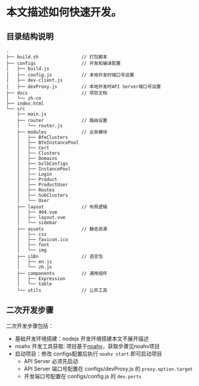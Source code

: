 # 本文描述如何快速开发。

## 目录结构说明
```
.
├── build.sh                // 打包脚本
├── configs                 // 开发和编译配置
│   ├── build.js
│   ├── config.js           // 本地开发时端口号设置
│   ├── dev-client.js
│   ├── devProxy.js         // 本地开发时API Server端口号设置
├── docs                    // 项目文档
│   └── zh-cn
├── index.html
└── src
    ├── main.js
    ├── router              // 路由设置
    │   └── router.js
    ├── modules             // 业务模块
    │   ├── BfeClusters
    │   ├── BfeInstancePool
    │   ├── Cert
    │   ├── Clusters
    │   ├── Domains
    │   ├── GslbConfigs
    │   ├── InstancePool
    │   ├── Login
    │   ├── Product
    │   ├── ProductUser
    │   ├── Routes
    │   ├── SubClusters
    │   └── User
    ├── layout              // 布局逻辑
    │   ├── 404.vue
    │   ├── layout.vue
    │   └── sidebar
    ├── assets              // 静态资源
    │   ├── css
    │   ├── favicon.ico
    │   ├── font
    │   └── img
    ├── i18n                // 语言包
    │   ├── en.js
    │   └── zh.js
    ├── components          // 通用组件
    │   ├── Expression
    │   └── table
    └── utils               // 公共工具
```

## 二次开发步骤
二次开发步骤包括：
- 基础开发环境搭建：nodejs 开发环境搭建本文不展开描述
- noahv 开发工具获取: 项目基于[noahv](https://github.com/baidu/noahv)，获取步骤见noahv项目
- 启动项目：修改 configs配置后执行 `noahv start` 即可启动项目
    - API Server 必须先启动
    - API Server 端口号配置在 configs/devProxy.js 的 `proxy.option.target`
    - 开发端口号配置在 configs/config.js 的 `dev.ports`